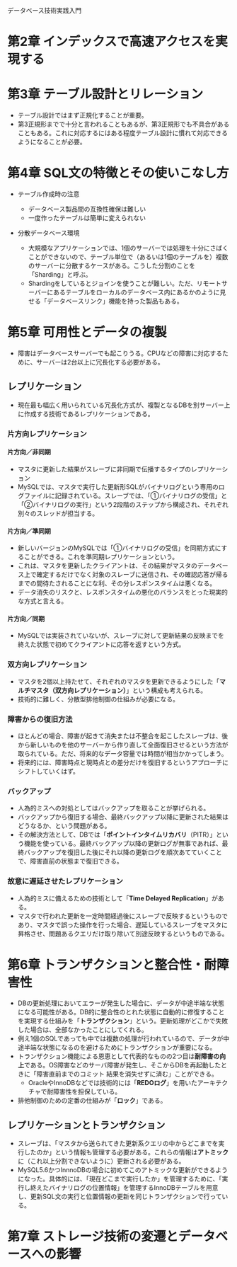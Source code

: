 データベース技術実践入門

# 第2章 インデックスで高速アクセスを実現する

# 第3章 テーブル設計とリレーション
- テーブル設計ではまず正規化することが重要。
- 第3正規形までで十分と言われることもあるが、第3正規形でも不具合があることもある。これに対応するにはある程度テーブル設計に慣れて対応できるようになることが必要。

# 第4章 SQL文の特徴とその使いこなし方
- テーブル作成時の注意
  - データベース製品間の互換性確保は難しい
  - 一度作ったテーブルは簡単に変えられない

- 分散データベース環境
  - 大規模なアプリケーションでは、1個のサーバーでは処理を十分にさばくことができないので、テーブル単位で（あるいは1個のテーブルを）複数のサーバーに分散するケースがある。こうした分割のことを「Sharding」と呼ぶ。
  - Shardingをしているとジョインを使うことが難しい。ただ、リモートサーバーにあるテーブルをローカルのデータベース内にあるかのように見せる「データベースリンク」機能を持った製品もある。

# 第5章 可用性とデータの複製
- 障害はデータベースサーバーでも起こりうる。CPUなどの障害に対応するために、サーバーは2台以上に冗長化する必要がある。

## レプリケーション
- 現在最も幅広く用いられている冗長化方式が、複製となるDBを別サーバー上に作成する技術であるレプリケーションである。

### 片方向レプリケーション
#### 片方向／非同期
- マスタに更新した結果がスレーブに非同期で伝播するタイプのレプリケーション
- MySQLでは、マスタで実行した更新形SQLがバイナリログという専用のログファイルに記録されている。スレーブでは、「①バイナリログの受信」と「②バイナリログの実行」という2段階のステップから構成され、それぞれ別々のスレッドが担当する。

#### 片方向／準同期
- 新しいバージョンのMySQLでは「①バイナリログの受信」を同期方式にすることができる。これを準同期レプリケーションという。
- これは、マスタを更新したクライアントは、その結果がマスタのデータベース上で確定するだけでなく対象のスレーブに送信され、その確認応答が帰るまでの間待たされることにな利、その分レスポンスタイムは悪くなる。
- データ消失のリスクと、レスポンスタイムの悪化のバランスをとった現実的な方式と言える。

#### 片方向／同期
- MySQLでは実装されていないが、スレーブに対して更新結果の反映までを終えた状態で初めてクライアントに応答を返すという方式。

### 双方向レプリケーション
- マスタを2個以上持たせて、それぞれのマスタを更新できるようにした「**マルチマスタ（双方向レプリケーション）**」という構成も考えられる。
- 技術的に難しく、分散型排他制御の仕組みが必要になる。

### 障害からの復旧方法
- ほとんどの場合、障害が起きて消失または不整合を起こしたスレーブは、後から新しいものを他のサーバーから作り直して全面復旧させるという方法が取られている。ただ、将来的なデータ容量では時間が相当かかってしまう。
- 将来的には、障害時点と現時点との差分だけを復旧するというアプローチにシフトしていくはず。

### バックアップ
- 人為的ミスへの対処としてはバックアップを取ることが挙げられる。
- バックアップから復旧する場合、最終バックアップ以降に更新された結果はどうなるか、という問題がある。
- その解決方法として、DBでは「**ポイントインタイムリカバリ**（PITR）」という機能を使っている。最終バックアップ以降の更新ログが無事であれば、最終バックアップを復旧した後にそれ以降の更新ログを順次あてていくことで、障害直前の状態まで復旧できる。

### 故意に遅延させたレプリケーション
- 人為的ミスに備えるための技術として「**Time Delayed Replication**」がある。
- マスタで行われた更新を一定時間経過後にスレーブで反映するというものであり、マスタで誤った操作を行った場合、遅延しているスレーブをマスタに昇格させ、問題あるクエリだけ取り除いて別途反映するというものである。

# 第6章 トランザクションと整合性・耐障害性
- DBの更新処理においてエラーが発生した場合に、データが中途半端な状態になる可能性がある。DB的に整合性のとれた状態に自動的に修復することを実現する仕組みを「**トランザクション**」という。更新処理がどこかで失敗した場合は、全部なかったことにしてくれる。
- 例え1個のSQLであっても中では複数の処理が行われているので、データが中途半端な状態になるのを避けるためにトランザクションが重要になる。
- トランザクション機能による恩恵として代表的なものの2つ目は**耐障害の向上**である。OS障害などのサーバ障害が発生し、そこからDBを再起動したときに「障害直前までのコミット 結果を消失せずに済む」ことができる。
  - OracleやInnoDBなどでは技術的には「**REDOログ**」を用いたアーキテクチャで耐障害性を担保している。
- 排他制御のための定番の仕組みが「**ロック**」である。

## レプリケーションとトランザクション
- スレーブは、「マスタから送られてきた更新系クエリの中からどこまでを実行したのか」という情報も管理する必要がある。これらの情報は**アトミック**に（これ以上分割できないように）更新される必要がある。
- MySQL5.6かつInnnoDBの場合に初めてこのアトミックな更新ができるようになった。具体的には、「現在どこまで実行したか」を管理するために、「実行し終えたバイナリログの位置情報」を管理するInnoDBテーブルを用意し、更新SQL文の実行と位置情報の更新を同じトランザクションで行っている。

# 第7章 ストレージ技術の変遷とデータベースへの影響
